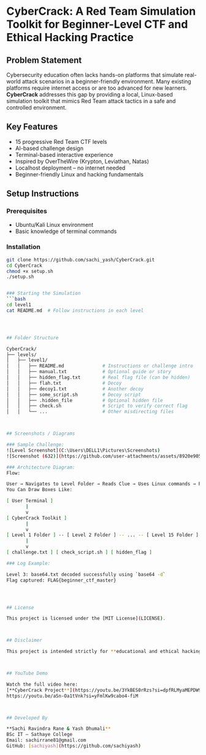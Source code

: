 # CyberCrack: A Red Team Simulation Toolkit for Beginner-Level CTF and Ethical Hacking Practice

## Problem Statement

Cybersecurity education often lacks hands-on platforms that simulate real-world attack scenarios in a beginner-friendly environment. Many existing platforms require internet access or are too advanced for new learners. **CyberCrack** addresses this gap by providing a local, Linux-based simulation toolkit that mimics Red Team attack tactics in a safe and controlled environment.

## Key Features

- 15 progressive Red Team CTF levels
- AI-based challenge design
- Terminal-based interactive experience
- Inspired by OverTheWire (Krypton, Leviathan, Natas)
- Localhost deployment – no internet needed
- Beginner-friendly Linux and hacking fundamentals



## Setup Instructions

### Prerequisites
- Ubuntu/Kali Linux environment
- Basic knowledge of terminal commands

### Installation
```bash
git clone https://github.com/sachi_yash/CyberCrack.git
cd CyberCrack
chmod +x setup.sh
./setup.sh


### Starting the Simulation
```bash
cd level1
cat README.md  # Follow instructions in each level




## Folder Structure

CyberCrack/
├── levels/
│   ├── level1/
│   │   ├── README.md              # Instructions or challenge intro
│   │   ├── manual.txt             # Optional guide or story
│   │   ├── hidden_flag.txt        # Real flag file (can be hidden)
│   │   ├── flah.txt               # Decoy
│   │   ├── decoy1.txt             # Another decoy
│   │   ├── some_script.sh         # Decoy script
│   │   ├── .hidden_file           # Optional hidden file
│   │   ├── check.sh               # Script to verify correct flag
│   │   └── ...                    # Other misdirecting files



## Screenshots / Diagrams

### Sample Challenge:
![Level Screenshot](C:\Users\DELL1\Pictures\Screenshots)
![Screenshot (632)](https://github.com/user-attachments/assets/8920e905-a112-4ff1-a555-9aac9e7c0867)

### Architecture Diagram:
Flow:

User → Navigates to Level Folder → Reads Clue → Uses Linux commands → Finds Flag → Runs Check Script
You Can Draw Boxes Like:

[ User Terminal ]
       |
       v
[ CyberCrack Toolkit ]
       |
       v
[ Level 1 Folder ] -- [ Level 2 Folder ] -- ... -- [ Level 15 Folder ]
       |
       v
[ challenge.txt ] [ check_script.sh ] [ hidden_flag ]

### Log Example:

Level 3: base64.txt decoded successfully using `base64 -d`
Flag captured: FLAG{beginner_ctf_master}




## License

This project is licensed under the [MIT License](LICENSE).



## Disclaimer

This project is intended strictly for **educational and ethical hacking practice purposes**. Do not use these techniques on systems you do not own or have explicit permission to test. The developer is not responsible for any misuse of this tool.



## YouTube Demo

Watch the full video here:  
[**CyberCrack Project**](https://youtu.be/3YkBES0rRzs?si=dpfRLMyaMEPDW93I)
https://youtu.be/aSn-Oa1tVnk?si=yFmlKw9cabo4-fiM



## Developed By

**Sachi Ravindra Rane & Yash Dhumali**  
BSc IT – Sathaye College  
Email: sachirrane81@gmail.com  
GitHub: [sachiyash](https://github.com/sachiyash)
